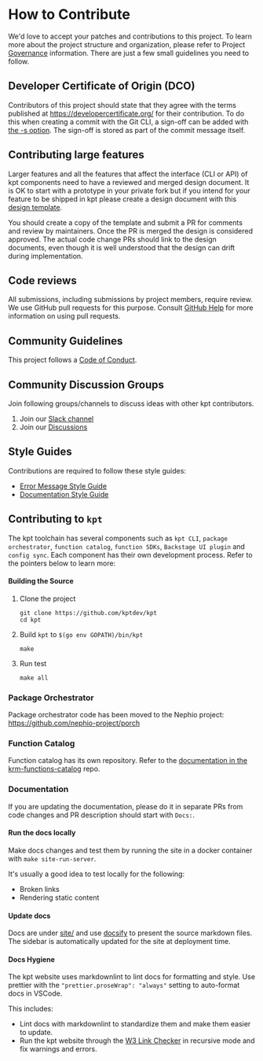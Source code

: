 # How to Contribute

We'd love to accept your patches and contributions to this project. To learn more about the project structure and
organization, please refer to Project [Governance](https://github.com/kptdev/governance) information. There are just a few small guidelines you
need to follow.

## Developer Certificate of Origin (DCO)

Contributors of this project should state that they agree with the terms published at https://developercertificate.org/
for their contribution. To do this when creating a commit with the Git CLI, a sign-off can be added with
[the -s option](https://git-scm.com/docs/git-commit#git-commit--s). The sign-off is stored as part of the commit message
itself. 

## Contributing large features

Larger features and all the features that affect the interface (CLI or API) of
kpt components need to have a reviewed and merged design document.  It is OK to
start with a prototype in your private fork but if you intend for your feature
to be shipped in kpt please create a design document with this
[design template](/docs/design-docs/00-template.md).

You should create a copy of the template and submit a PR for comments and 
review by maintainers.  Once the PR is merged the design is considered approved.
The actual code change PRs should link to the design documents, even though it
is well understood that the design can drift during implementation.

## Code reviews

All submissions, including submissions by project members, require review. We
use GitHub pull requests for this purpose. Consult [GitHub Help] for more
information on using pull requests.

## Community Guidelines

This project follows a [Code of Conduct].

## Community Discussion Groups

Join following groups/channels to discuss ideas with other kpt contributors.

1. Join our [Slack channel](https://kubernetes.slack.com/channels/kpt)
1. Join our [Discussions](https://github.com/kptdev/kpt/discussions)

## Style Guides

Contributions are required to follow these style guides:

- [Error Message Style Guide]
- [Documentation Style Guide]

## Contributing to `kpt`

The kpt toolchain has several components such as `kpt CLI`, `package orchestrator`,
`function catalog`, `function SDKs`, `Backstage UI plugin` and `config sync`. Each
component has their own development process.
Refer to the pointers below to learn more:

#### Building the Source

1. Clone the project

   ```shell
   git clone https://github.com/kptdev/kpt
   cd kpt
   ```

2. Build `kpt` to `$(go env GOPATH)/bin/kpt`

   ```shell
   make
   ```

3. Run test

   ```shell
   make all
   ```

### Package Orchestrator

Package orchestrator code has been moved to the Nephio project: https://github.com/nephio-project/porch

### Function Catalog

Function catalog has its own repository. Refer to the
[documentation in the krm-functions-catalog](https://github.com/kptdev/krm-functions-catalog/blob/master/CONTRIBUTING.md)
repo.

### Documentation

If you are updating the documentation, please do it in separate PRs from code
changes and PR description should start with `Docs:`.

#### Run the docs locally

Make docs changes and test them by running the site in a docker container with
`make site-run-server`.

It's usually a good idea to test locally for the following:

- Broken links
- Rendering static content

#### Update docs

Docs are under [site/] and use [docsify] to present the source markdown files.
The sidebar is automatically updated for the site at deployment time.

#### Docs Hygiene

The kpt website uses markdownlint to lint docs for formatting and style. Use
prettier with the `"prettier.proseWrap": "always"` setting to auto-format docs
in VSCode.

This includes:

- Lint docs with markdownlint to standardize them and make them easier to
  update.
- Run the kpt website through the [W3 Link Checker] in recursive mode and fix
  warnings and errors.

[error message style guide]: docs/style-guides/errors.md
[documentation style guide]: docs/style-guides/docs.md
[github help]: https://help.github.com/articles/about-pull-requests/
[google's open source community guidelines]:
  https://opensource.google.com/conduct/
[code of conduct]: CODE_OF_CONDUCT.md
[docsify]: https://docsify.js.org/
[site/]: site/
[w3 link checker]: https://validator.w3.org/checklink/

